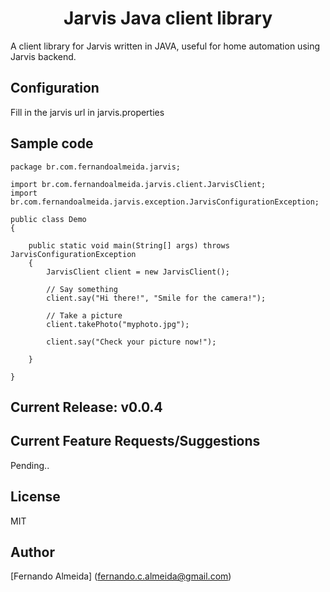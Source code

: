 <h1 align="center">Jarvis Java client library</h1>

<p>
A client library for Jarvis written in JAVA, useful for home automation using Jarvis backend.
</p>

## Configuration
<p>
	Fill in the jarvis url in jarvis.properties
</p>

## Sample code
<p>

```
package br.com.fernandoalmeida.jarvis;

import br.com.fernandoalmeida.jarvis.client.JarvisClient;
import br.com.fernandoalmeida.jarvis.exception.JarvisConfigurationException;

public class Demo
{

	public static void main(String[] args) throws JarvisConfigurationException
	{
		JarvisClient client = new JarvisClient();

		// Say something
		client.say("Hi there!", "Smile for the camera!");

		// Take a picture
		client.takePhoto("myphoto.jpg");

		client.say("Check your picture now!");

	}

}
```
	
</p>

## Current Release: v0.0.4

## Current Feature Requests/Suggestions
Pending..

## License
MIT

## Author
[Fernando Almeida] (fernando.c.almeida@gmail.com)


